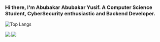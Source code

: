 ### Hi there, I'm Abubakar Abubakar Yusif. A Computer Science Student, CyberSecurity enthusiastic and Backend Developer.

![Top Langs](https://github-readme-stats.vercel.app/api/top-langs/?username=abuyusif01&layout=compact&theme=dracula)

<a href="https://github.com/anuraghazra/github-readme-stats">
  <img align="center" src="https://github-readme-stats.vercel.app/api/pin/?username=anuraghazra&repo=github-readme-stats" />
</a>
<a href="https://github.com/anuraghazra/convoychat">
  <img align="center" src="https://github-readme-stats.vercel.app/api/pin/?username=anuraghazra&repo=convoychat" />
</a>
